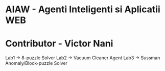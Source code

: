 # AIAW - Agenti Inteligenti si Aplicatii WEB
# Contributor - Victor Nani

 Lab1 -> 8-puzzle Solver
 Lab2 -> Vacuum Cleaner Agent
 Lab3 -> Sussman Anomaly/Block-puzzle Solver
